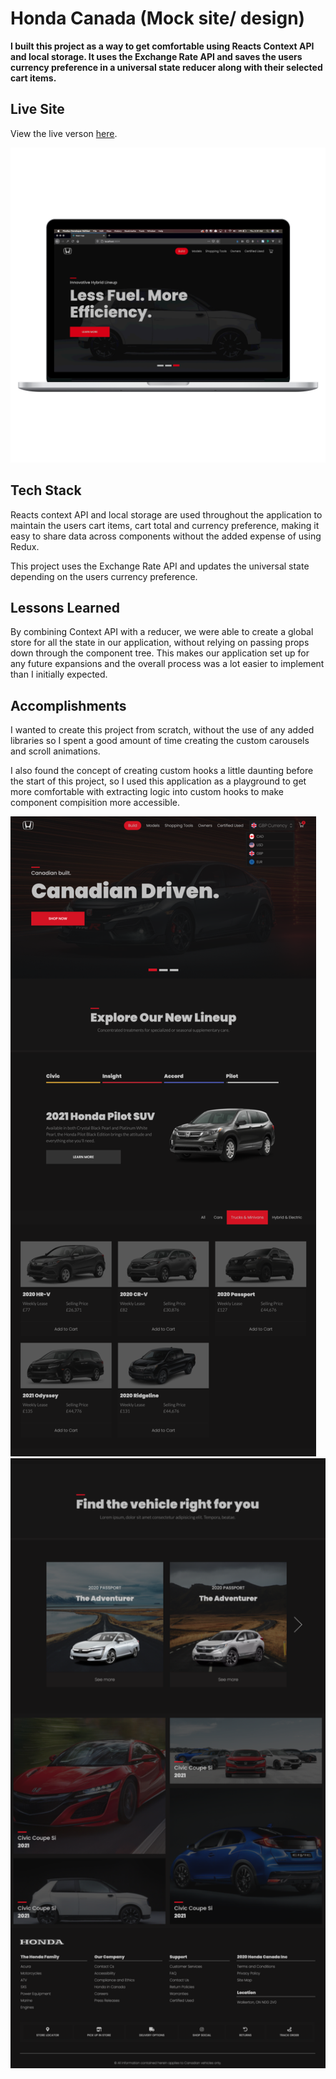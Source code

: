 # Honda Canada (Mock site/ design)

**I built this project as a way to get comfortable using Reacts Context API and local storage. It uses the Exchange Rate API and saves the users currency preference in a universal state reducer along with their selected cart items.**

## Live Site

View the live verson [here](https://honda-app.netlify.app/).

![Image of website homepage in laptop png](./public/images/honda.png)

## Tech Stack 

Reacts context API and local storage are used throughout the application to maintain the users cart items, cart total and currency preference, making it easy to share data across components without the added expense of using Redux. 

This project uses the Exchange Rate API and updates the universal state depending on the users currency preference.

## Lessons Learned

By combining Context API with a reducer, we were able to create a global store for all the state in our application, without relying on passing props down through the component tree. This makes our application set up for any future expansions and the overall process was a lot easier to implement than I initially expected.

## Accomplishments

I wanted to create this project from scratch, without the use of any added libraries so I spent a good amount of time creating the custom carousels and scroll animations. 

I also found the concept of creating custom hooks a little daunting before the start of this project, so I used this application as a playground to get more comfortable with extracting logic into custom hooks to make component compisition more accessible.

![Top half of website screenshot](./public/images/honda-top.png)
![Bottom half of website screenshot](./public/images/honda-bottom.png)